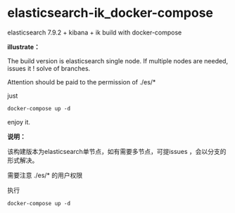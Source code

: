 # elasticsearch-ik_docker-compose
elasticsearch 7.9.2 + kibana + ik build with docker-compose 


**illustrate：**

The build version is elasticsearch single node. If multiple nodes are needed, issues it ! solve of branches.

  

Attention should be paid to the permission of ./es/*

  

just 

```bash
docker-compose up -d
```

  

enjoy it.

  

**说明：**

该构建版本为elasticsearch单节点，如有需要多节点，可提issues ，会以分支的形式解决。

  

需要注意 ./es/* 的用户权限

  

执行

```bash
docker-compose up -d
```
